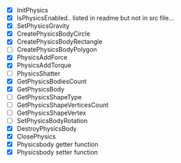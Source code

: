 - [x] InitPhysics
- [x] IsPhysicsEnabled.. listed in readme but not in src file...
- [x] SetPhysicsGravity
- [x] CreatePhysicsBodyCircle
- [x] CreatePhysicsBodyRectangle
- [ ] CreatePhysicsBodyPolygon
- [x] PhysicsAddForce
- [x] PhysicsAddTorque
- [ ] PhysicsShatter
- [x] GetPhysicsBodiesCount
- [x] GetPhysicsBody
- [ ] GetPhysicsShapeType
- [ ] GetPhysicsShapeVerticesCount
- [ ] GetPhysicsShapeVertex
- [ ] SetPhysicsBodyRotation
- [x] DestroyPhysicsBody
- [x] ClosePhysics
- [x] Physicsbody getter function
- [x] Physicsbody setter function
